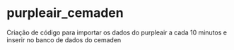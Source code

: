# purpleair_cemaden
Criação de código para importar os dados do purpleair a cada 10 minutos e inserir no banco de dados do cemaden

